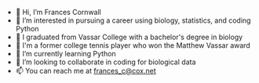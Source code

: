 - 👋 Hi, I’m Frances Cornwall
- 👀 I’m interested in pursuing a career using biology, statistics, and coding Python
-   I graduated from Vassar College with a bachelor's degree in biology
- 🎾 I'm a former college tennis player who won the Matthew Vassar award
- 🌱 I’m currently learning Python
- 💞️ I’m looking to collaborate in coding for biological data
- 📫 You can reach me at frances_c@cox.net
<!---
francescorn/francescorn is a ✨ special ✨ repository because its `README.md` (this file) appears on your GitHub profile.
You can click the Preview link to take a look at your changes.
--->
